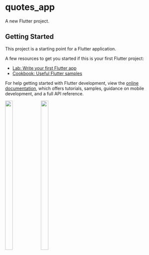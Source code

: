 # quotes_app

A new Flutter project.

## Getting Started

This project is a starting point for a Flutter application.

A few resources to get you started if this is your first Flutter project:

- [Lab: Write your first Flutter app](https://docs.flutter.dev/get-started/codelab)
- [Cookbook: Useful Flutter samples](https://docs.flutter.dev/cookbook)

For help getting started with Flutter development, view the
[online documentation](https://docs.flutter.dev/), which offers tutorials,
samples, guidance on mobile development, and a full API reference.
<p>
  <img src = "https://github.com/Aayush014/quotes_app/assets/133498952/3a83362a-02f5-4970-80cc-a529ba797d88" width=22% height=35%>
  <img src = "https://github.com/Aayush014/quotes_app/assets/133498952/30b57273-a5bf-44b2-9e1a-0da21faa3e5b" width=22% height=35%>
</p>

